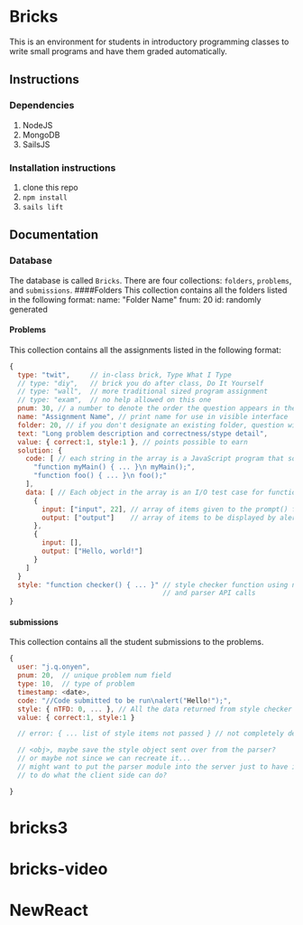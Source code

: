 Bricks
======

This is an environment for students in introductory programming classes to write small programs and have them graded automatically.

## Instructions
### Dependencies
1. NodeJS
2. MongoDB
3. SailsJS

### Installation instructions
1. clone this repo
2. `npm install`
3. `sails lift`

## Documentation
### Database
The database is called `Bricks`. There are four collections: `folders`, `problems`, and `submissions`.
####Folders
This collection contains all the folders listed in the following format:
name: "Folder Name"
fnum: 20
id: randomly generated
#### Problems
This collection contains all the assignments listed in the following format:
```javascript
{
  type: "twit",     // in-class brick, Type What I Type
  // type: "diy",   // brick you do after class, Do It Yourself
  // type: "wall",  // more traditional sized program assignment
  // type: "exam",  // no help allowed on this one
  pnum: 30, // a number to denote the order the question appears in the assignments list
  name: "Assignment Name", // print name for use in visible interface
  folder: 20, // if you don't designate an existing folder, question will be hidden.
  text: "Long problem description and correctness/stype detail",
  value: { correct:1, style:1 }, // points possible to earn
  solution: {
    code: [ // each string in the array is a JavaScript program that solves the problem
      "function myMain() { ... }\n myMain();",
      "function foo() { ... }\n foo();"
    ],
    data: [ // Each object in the array is an I/O test case for functional correctness
      {
        input: ["input", 22], // array of items given to the prompt() function, in sequence.
        output: ["output"]    // array of items to be displayed by alert(). Order does not matter.
      },
      {
        input: [],
        output: ["Hello, world!"]
      }
    ]
  }
  style: "function checker() { ... }" // style checker function using node asserts 
                                      // and parser API calls 
}
```
#### submissions
This collection contains all the student submissions to the problems.
```javascript
{
  user: "j.q.onyen",
  pnum: 20,  // unique problem num field
  type: 10,  // type of problem
  timestamp: <date>,
  code: "//Code submitted to be run\nalert("Hello!");",
  style: { nTFD: 0, ... }, // All the data returned from style checker
  value: { correct:1, style:1 } 

  // error: { ... list of style items not passed } // not completely designed yet

  // <obj>, maybe save the style object sent over from the parser?
  // or maybe not since we can recreate it... 
  // might want to put the parser module into the server just to have it able 
  // to do what the client side can do?

}
```
# bricks3
# bricks-video
# NewReact
